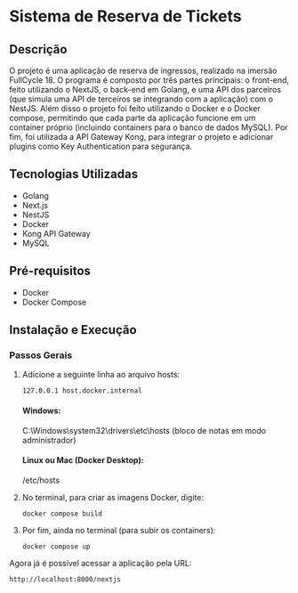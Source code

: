 # Sistema de Reserva de Tickets

## Descrição

O projeto é uma aplicação de reserva de ingressos, realizado na imersão FullCycle 18. O programa é composto por três partes principais: o front-end, feito utilizando o NextJS, o back-end em Golang, e uma API dos parceiros (que simula uma API de terceiros
se integrando com a aplicação) com o NestJS. Além disso o projeto foi feito utilizando o Docker e o Docker compose, permitindo que cada parte da aplicação funcione em um container próprio (incluindo containers para o banco de dados MySQL). Por fim, foi
utilizada a API Gateway Kong, para integrar o projeto e adicionar plugins como Key Authentication para segurança.

## Tecnologias Utilizadas

- Golang
- Next.js
- NestJS
- Docker
- Kong API Gateway
- MySQL

## Pré-requisitos

- Docker
- Docker Compose

## Instalação e Execução

### Passos Gerais

1. Adicione a seguinte linha ao arquivo hosts:

   `127.0.0.1 host.docker.internal`

   #### Windows:

   C:\Windows\system32\drivers\etc\hosts (bloco de notas em modo administrador)

   #### Linux ou Mac (Docker Desktop):

   /etc/hosts

2. No terminal, para criar as imagens Docker, digite:

       docker compose build

3. Por fim, ainda no terminal (para subir os containers):

       docker compose up

Agora já é possível acessar a aplicação pela URL:

`http://localhost:8000/nextjs`
